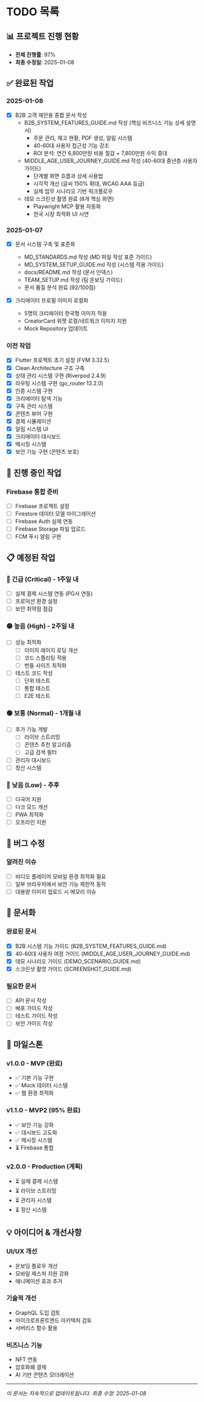 # TODO 목록

## 📊 프로젝트 진행 현황
- **전체 진행률**: 97%
- **최종 수정일**: 2025-01-08

## ✅ 완료된 작업

### 2025-01-08
- [x] B2B 고객 제안용 종합 문서 작성
  - B2B_SYSTEM_FEATURES_GUIDE.md 작성 (핵심 비즈니스 기능 상세 설명서)
    - 주문 관리, 재고 현황, PDF 생성, 알림 시스템
    - 40-60대 사용자 접근성 기능 강조
    - ROI 분석: 연간 6,800만원 비용 절감 + 7,800만원 수익 증대
  - MIDDLE_AGE_USER_JOURNEY_GUIDE.md 작성 (40-60대 중년층 사용자 가이드)
    - 단계별 화면 흐름과 상세 사용법
    - 시각적 개선 (글씨 150% 확대, WCAG AAA 등급)
    - 실제 업무 시나리오 기반 워크플로우
  - 데모 스크린샷 촬영 완료 (8개 핵심 화면)
    - Playwright MCP 활용 자동화
    - 한국 시장 최적화 UI 시연

### 2025-01-07
- [x] 문서 시스템 구축 및 표준화
  - MD_STANDARDS.md 작성 (MD 파일 작성 표준 가이드)
  - MD_SYSTEM_SETUP_GUIDE.md 작성 (시스템 적용 가이드)
  - docs/README.md 작성 (문서 인덱스)
  - TEAM_SETUP.md 작성 (팀 온보딩 가이드)
  - 문서 품질 분석 완료 (92/100점)

- [x] 크리에이터 프로필 이미지 로컬화
  - 5명의 크리에이터 한국형 이미지 적용
  - CreatorCard 위젯 로컬/네트워크 이미지 지원
  - Mock Repository 업데이트

### 이전 작업
- [x] Flutter 프로젝트 초기 설정 (FVM 3.32.5)
- [x] Clean Architecture 구조 구축
- [x] 상태 관리 시스템 구현 (Riverpod 2.4.9)
- [x] 라우팅 시스템 구현 (go_router 13.2.0)
- [x] 인증 시스템 구현
- [x] 크리에이터 탐색 기능
- [x] 구독 관리 시스템
- [x] 콘텐츠 뷰어 구현
- [x] 결제 시뮬레이션
- [x] 알림 시스템 UI
- [x] 크리에이터 대시보드
- [x] 메시징 시스템
- [x] 보안 기능 구현 (콘텐츠 보호)

## 🔄 진행 중인 작업

### Firebase 통합 준비
- [ ] Firebase 프로젝트 설정
- [ ] Firestore 데이터 모델 마이그레이션
- [ ] Firebase Auth 실제 연동
- [ ] Firebase Storage 파일 업로드
- [ ] FCM 푸시 알림 구현

## 📋 예정된 작업

### 🔴 긴급 (Critical) - 1주일 내
- [ ] 실제 결제 시스템 연동 (PG사 연동)
- [ ] 프로덕션 환경 설정
- [ ] 보안 취약점 점검

### 🟡 높음 (High) - 2주일 내
- [ ] 성능 최적화
  - [ ] 이미지 레이지 로딩 개선
  - [ ] 코드 스플리팅 적용
  - [ ] 번들 사이즈 최적화
- [ ] 테스트 코드 작성
  - [ ] 단위 테스트
  - [ ] 통합 테스트
  - [ ] E2E 테스트

### 🟢 보통 (Normal) - 1개월 내
- [ ] 추가 기능 개발
  - [ ] 라이브 스트리밍
  - [ ] 콘텐츠 추천 알고리즘
  - [ ] 고급 검색 필터
- [ ] 관리자 대시보드
- [ ] 정산 시스템

### 🔵 낮음 (Low) - 추후
- [ ] 다국어 지원
- [ ] 다크 모드 개선
- [ ] PWA 최적화
- [ ] 오프라인 지원

## 🐛 버그 수정

### 알려진 이슈
- [ ] 비디오 플레이어 모바일 환경 최적화 필요
- [ ] 일부 브라우저에서 보안 기능 제한적 동작
- [ ] 대용량 이미지 업로드 시 메모리 이슈

## 📝 문서화

### 완료된 문서
- [x] B2B 시스템 기능 가이드 (B2B_SYSTEM_FEATURES_GUIDE.md)
- [x] 40-60대 사용자 여정 가이드 (MIDDLE_AGE_USER_JOURNEY_GUIDE.md)
- [x] 데모 시나리오 가이드 (DEMO_SCENARIO_GUIDE.md)
- [x] 스크린샷 촬영 가이드 (SCREENSHOT_GUIDE.md)

### 필요한 문서
- [ ] API 문서 작성
- [ ] 배포 가이드 작성
- [ ] 테스트 가이드 작성
- [ ] 보안 가이드 작성

## 🎯 마일스톤

### v1.0.0 - MVP (완료)
- ✅ 기본 기능 구현
- ✅ Mock 데이터 시스템
- ✅ 웹 환경 최적화

### v1.1.0 - MVP2 (95% 완료)
- ✅ 보안 기능 강화
- ✅ 대시보드 고도화
- ✅ 메시징 시스템
- ⏳ Firebase 통합

### v2.0.0 - Production (계획)
- ⏳ 실제 결제 시스템
- ⏳ 라이브 스트리밍
- ⏳ 관리자 시스템
- ⏳ 정산 시스템

## 💡 아이디어 & 개선사항

### UI/UX 개선
- 온보딩 플로우 개선
- 모바일 제스처 지원 강화
- 애니메이션 효과 추가

### 기술적 개선
- GraphQL 도입 검토
- 마이크로프론트엔드 아키텍처 검토
- 서버리스 함수 활용

### 비즈니스 기능
- NFT 연동
- 암호화폐 결제
- AI 기반 콘텐츠 모더레이션

---
*이 문서는 지속적으로 업데이트됩니다.*
*최종 수정: 2025-01-08*